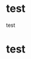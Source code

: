 # test

<div> test </div>
<h1> test </h1>
<script> 
setTimeout(() => {
// document.getElementById('forkme_banner').remove()
// document.getElementById('footer_wrap').remove()
document.querySelector('h1 a').innerHtml = '<img src="./markhub.png" />'
}, 50)

</script>
